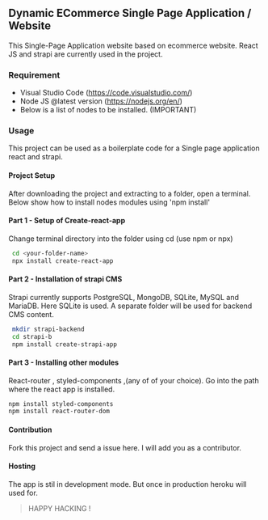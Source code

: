  ## Dynamic ECommerce Single Page Application / Website  
This Single-Page Application website based on ecommerce website. React JS and strapi are currently used in the project. 



### Requirement
- Visual Studio Code (https://code.visualstudio.com/)
- Node JS @latest version (https://nodejs.org/en/)
- Below is a list of nodes to be installed. (IMPORTANT)



### Usage 
This project can be used as a boilerplate code for a Single page application react and strapi. 


#### Project Setup  
After downloading the project and extracting to a folder, open a terminal. 
Below show how to install nodes modules using 'npm install'




#### Part 1 - Setup of Create-react-app 
Change terminal directory into the folder using cd  (use npm or npx)

```bash
 cd <your-folder-name>
 npx install create-react-app
```




#### Part 2 - Installation of strapi CMS 
Strapi currently supports PostgreSQL, MongoDB, SQLite, MySQL and MariaDB. Here SQLite is used.
A separate folder will be used for backend CMS content. 

```bash
 mkdir strapi-backend
 cd strapi-b
 npm install create-strapi-app
```


#### Part 3 - Installing other modules 
React-router , styled-components ,(any of of your choice). 
Go into the path where the react app is installed.

```bash
npm install styled-components
npm install react-router-dom 
```


#### Contribution 
Fork this project and send a issue here. I will add you as a contributor. 


#### Hosting 
The app is stil in development mode. But once in production heroku will used for. 


> HAPPY HACKING ! 





